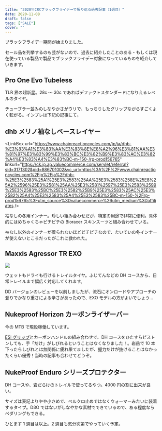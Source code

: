 ```yaml
---
title: "2020年CRCブラックフライデーで振り返る過去記事（1週目）"
date: 2020-11-08
draft: false
tags: ["SALE"]
cover: ""
---
```


ブラックフライデー期間が始まりました。

セール品を列挙するのも芸がないので、過去に紹介したことのある・もしくは現在使っている製品で製品でブラックフライデー対象になっているものを紹介していきます。

## Pro One Evo Tubeless

<LinkBox url="https://www.chainreactioncycles.com/jp/ja/schwalbe-pro-one-evo-tubeless-folding-tyre/rp-prod193327" 
linkurl="https://ck.jp.ap.valuecommerce.com/servlet/referral?sid=3171302&pid=886701002&vc_url=https%3A%2F%2Fwww.chainreactioncycles.com%2Fjp%2Fja%2Fschwalbe-pro-one-evo-%25E3%2583%2581%25E3%2583%25A5%25E3%2583%25BC%25E3%2583%2596%25E3%2583%25AC%25E3%2582%25B9%25E3%2583%2595%25E3%2582%25A9%25E3%2583%25BC%25E3%2583%25AB%25E3%2583%2587%25E3%2582%25A3%25E3%2583%25B3%25E3%2582%25B0%25E3%2582%25BF%25E3%2582%25A4%25E3%2583%25A4%2Frp-prod193327%3Futm_source%3Dvaluecommerce%26utm_medium%3Daffiliates" />

TLR 界の超新星。28c ～ 30c であればデファクトスタンダードになりえるレベルのタイヤ。

チューブラー並みのしなやかさがウリで、もっちりしたグリップながらすごくよく転がる。インプレは下記の記事にて。

<LinkBox url="https://blog.gensobunya.net/post/2020/06/proonetle/" />

## dhb メリノ袖なしベースレイヤー

<LinkBox url="https://www.chainreactioncycles.com/jp/ja/dhb-%E3%83%A1%E3%83%AA%E3%83%8E%E8%A2%96%E3%81%AA%E3%81%97%E3%83%99%E3%83%BC%E3%82%B9%E3%83%AC%E3%82%A4%E3%83%A4%E3%83%BC-m-150-/rp-prod156765"
linkurl="https://ck.jp.ap.valuecommerce.com/servlet/referral?sid=3171302&pid=886701002&vc_url=https%3A%2F%2Fwww.chainreactioncycles.com%2Fjp%2Fja%2Fdhb-%25E3%2583%25A1%25E3%2583%25AA%25E3%2583%258E%25E8%25A2%2596%25E3%2581%25AA%25E3%2581%2597%25E3%2583%2599%25E3%2583%25BC%25E3%2582%25B9%25E3%2583%25AC%25E3%2582%25A4%25E3%2583%25A4%25E3%2583%25BC-m-150-%2Frp-prod156765%3Futm_source%3Dvaluecommerce%26utm_medium%3Daffiliates />

袖なしの冬用インナー。珍しい組み合わせだが、特定の用途で非常に便利。具体的にはめちゃくちゃピチピチの Bioracer スキンスーツと組み合わせている。

袖なし以外のインナーが着られないほどピチピチなので、たいていの冬インナーが使えないところだったがこれに救われた。

<LinkBox url="https://blog.gensobunya.net/post/2019/11/bioracersuits/" />

## Maxxis Agressor TR EXO

<LinkBox url="https://www.chainreactioncycles.com/jp/ja/maxxis-aggressor-mtb-%E3%82%BF%E3%82%A4%E3%83%A4-exo-tr-/rp-prod150233" 
linkurl="https://ck.jp.ap.valuecommerce.com/servlet/referral?sid=3171302&pid=886701002&vc_url=https%3A%2F%2Fwww.chainreactioncycles.com%2Fjp%2Fja%2Fmaxxis-aggressor-mtb-%25E3%2582%25BF%25E3%2582%25A4%25E3%2583%25A4-exo-tr-%2Frp-prod150233%3Futm_source%3Dvaluecommerce%26utm_medium%3Daffiliates" rel="nofollow"><img src="//ad.jp.ap.valuecommerce.com/servlet/gifbanner?sid=3171302&pid=886701002" />

ウェットもドライも行けるトレイルタイヤ。ふじてんなどの DH コースから、日常トレイルまで幅広く対応してくれます。

DD バージョンのレビューを以前しましたが、流石にオンロードやアプローチの登りでかなり重さによる辛さがあったので、EXO モデルの方がよいでしょう…

<LinkBox url="https://blog.gensobunya.net/post/2020/08/dd_aggressor/" />

## Nukeproof Horizon カーボンライザーバー

<LinkBox url="https://www.chainreactioncycles.com/jp/ja/nukeproof-horizon-%E3%82%AB%E3%83%BC%E3%83%9C%E3%83%B3%E3%83%A9%E3%82%A4%E3%82%B6%E3%83%BC%E3%83%90%E3%83%BC/rp-prod158768" 
linkurl="https://ck.jp.ap.valuecommerce.com/servlet/referral?sid=3171302&pid=886701002&vc_url=https%3A%2F%2Fwww.chainreactioncycles.com%2Fjp%2Fja%2Fnukeproof-horizon-%25E3%2582%25AB%25E3%2583%25BC%25E3%2583%259C%25E3%2583%25B3%25E3%2583%25A9%25E3%2582%25A4%25E3%2582%25B6%25E3%2583%25BC%25E3%2583%2590%25E3%2583%25BC%2Frp-prod158768%3Futm_source%3Dvaluecommerce%26utm_medium%3Daffiliates" />

今の MTB で現役稼働しています。

[ESI グリップ](https://amzn.to/38mSZ77)とカーボンハンドルの組み合わせで、DH コースをひたすらピストンしても、手「だけ」がしびれるということはなくなりました！。岩岳で 10 本下ったらしびれとは無関係に疲れ果てましたが、握力だけが抜けることはなかったくらい優秀！当時の記事も合わせてどうぞ。

<LinkBox url="https://blog.gensobunya.net/post/2017/04/goodmtbgears/" />

## NukeProof Enduro シリーズプロテクター

<LinkBox url="https://www.chainreactioncycles.com/jp/ja/nukeproof-critical-enduro-%E8%82%98%E3%82%B9%E3%83%AA%E3%83%BC%E3%83%96/rp-prod132014" 
linkurl="https://ck.jp.ap.valuecommerce.com/servlet/referral?sid=3171302&pid=886701002&vc_url=https%3A%2F%2Fwww.chainreactioncycles.com%2Fjp%2Fja%2Fnukeproof-critical-enduro-%25E8%2582%2598%25E3%2582%25B9%25E3%2583%25AA%25E3%2583%25BC%25E3%2583%2596%2Frp-prod132014%3Futm_source%3Dvaluecommerce%26utm_medium%3Daffiliates" />

<LinkBox url="https://www.chainreactioncycles.com/jp/ja/nukeproof-critical-enduro-%E8%86%9D%E3%82%B9%E3%83%AA%E3%83%BC%E3%83%96/rp-prod132015" 
linkurl="https://ck.jp.ap.valuecommerce.com/servlet/referral?sid=3171302&pid=886701002&vc_url=https%3A%2F%2Fwww.chainreactioncycles.com%2Fjp%2Fja%2Fnukeproof-critical-enduro-%25E8%2586%259D%25E3%2582%25B9%25E3%2583%25AA%25E3%2583%25BC%25E3%2583%2596%2Frp-prod132015%3Futm_source%3Dvaluecommerce%26utm_medium%3Daffiliates" />

DH コースや、岩だらけのトレイルで使ってるやつ。4000 円の割に出来が良い。

サイズは表記よりやや小さめで、ベルクロ止めではなくウォーマーみたいに装着するタイプ。D3O ではないがしなやかな素材でできているので、ある程度ならペダリングもできる。

ひとまず 1 週目は以上。2 週目も気分次第でやっていく予定。
